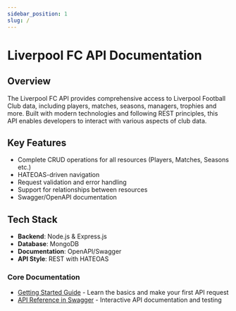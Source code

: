 ```yaml
---
sidebar_position: 1
slug: /
---
```


# Liverpool FC API Documentation

## Overview
The Liverpool FC API provides comprehensive access to Liverpool Football Club data, including players, matches, seasons, managers, trophies and more. 
Built with modern technologies and following REST principles, this API enables developers to interact with various aspects of club data.

## Key Features
- Complete CRUD operations for all resources (Players, Matches, Seasons etc.)
- HATEOAS-driven navigation
- Request validation and error handling
- Support for relationships between resources
- Swagger/OpenAPI documentation

## Tech Stack
- **Backend**: Node.js & Express.js
- **Database**: MongoDB
- **Documentation**: OpenAPI/Swagger
- **API Style**: REST with HATEOAS

### Core Documentation
- [Getting Started Guide](/docs/getting-started.md) - Learn the basics and make your first API request
- [API Reference in Swagger](http://localhost:8989/api-docs) - Interactive API documentation and testing